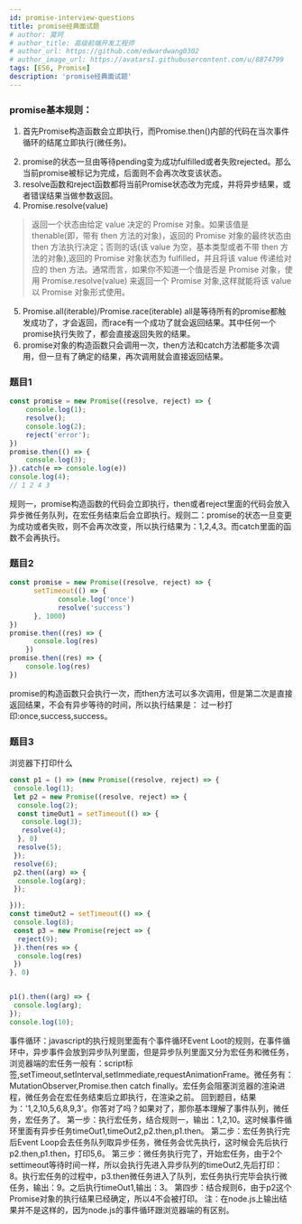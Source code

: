 ```yaml
---
id: promise-interview-questions
title: promise经典面试题
# author: 莫珂
# author_title: 高级前端开发工程师
# author_url: https://github.com/edwardwang0302
# author_image_url: https://avatars1.githubusercontent.com/u/8874799
tags: [ES6, Promise]
description: 'promise经典面试题'
---
```


### promise基本规则：
1. 首先Promise构造函数会立即执行，而Promise.then()内部的代码在当次事件循环的结尾立即执行(微任务)。
<!--truncate-->
2. promise的状态一旦由等待pending变为成功fulfilled或者失败rejected。那么当前promise被标记为完成，后面则不会再次改变该状态。
3. resolve函数和reject函数都将当前Promise状态改为完成，并将异步结果，或者错误结果当做参数返回。
4. Promise.resolve(value)
>返回一个状态由给定 value 决定的 Promise 对象。如果该值是 thenable(即，带有 then 方法的对象)，返回的 Promise 对象的最终状态由 then 方法执行决定；否则的话(该 value 为空，基本类型或者不带 then 方法的对象),返回的 Promise 对象状态为 fulfilled，并且将该 value 传递给对应的 then 方法。通常而言，如果你不知道一个值是否是 Promise 对象，使用 Promise.resolve(value) 来返回一个 Promise 对象,这样就能将该 value 以 Promise 对象形式使用。
5. Promise.all(iterable)/Promise.race(iterable)
all是等待所有的promise都触发成功了，才会返回，而race有一个成功了就会返回结果。其中任何一个promise执行失败了，都会直接返回失败的结果。
6. promise对象的构造函数只会调用一次，then方法和catch方法都能多次调用，但一旦有了确定的结果，再次调用就会直接返回结果。

### 题目1
```js
const promise = new Promise((resolve, reject) => {
    console.log(1);
    resolve();
    console.log(2);
    reject('error');
})
promise.then(() => {
    console.log(3);
}).catch(e => console.log(e))
console.log(4);
// 1 2 4 3
```
规则一，promise构造函数的代码会立即执行，then或者reject里面的代码会放入异步微任务队列，在宏任务结束后会立即执行。规则二：promise的状态一旦变更为成功或者失败，则不会再次改变，所以执行结果为：1,2,4,3。而catch里面的函数不会再执行。

### 题目2
```js
const promise = new Promise((resolve, reject) => {
      setTimeout(() => {
            console.log('once')
            resolve('success')
      }, 1000)
})
promise.then((res) => {
      console.log(res)
    })
promise.then((res) => {
    console.log(res)
})
```
promise的构造函数只会执行一次，而then方法可以多次调用，但是第二次是直接返回结果，不会有异步等待的时间，所以执行结果是： 过一秒打印:once,success,success。

### 题目3
浏览器下打印什么
```js
const p1 = () => (new Promise((resolve, reject) => {
 console.log(1);
 let p2 = new Promise((resolve, reject) => {
  console.log(2);
  const timeOut1 = setTimeout(() => {
   console.log(3);
   resolve(4);
  }, 0)
  resolve(5);
 });
 resolve(6);
 p2.then((arg) => {
  console.log(arg);
 });

}));
const timeOut2 = setTimeout(() => {
 console.log(8);
 const p3 = new Promise(reject => {
  reject(9);
 }).then(res => {
  console.log(res)
 })
}, 0)


p1().then((arg) => {
 console.log(arg);
});
console.log(10);
```
事件循环：javascript的执行规则里面有个事件循环Event Loot的规则，在事件循环中，异步事件会放到异步队列里面，但是异步队列里面又分为宏任务和微任务，浏览器端的宏任务一般有：script标签,setTimeout,setInterval,setImmediate,requestAnimationFrame。微任务有：MutationObserver,Promise.then catch finally。宏任务会阻塞浏览器的渲染进程，微任务会在宏任务结束后立即执行，在渲染之前。
回到题目，结果为：'1,2,10,5,6,8,9,3'。你答对了吗？如果对了，那你基本理解了事件队列，微任务，宏任务了。
第一步：执行宏任务，结合规则一，输出：1,2,10。这时候事件循环里面有异步任务timeOut1,timeOut2,p2.then,p1.then。
第二步：宏任务执行完后Event Loop会去任务队列取异步任务，微任务会优先执行，这时候会先后执行p2.then,p1.then，打印5,6。
第三步：微任务执行完了，开始宏任务，由于2个settimeout等待时间一样，所以会执行先进入异步队列的timeOut2,先后打印：8。执行宏任务的过程中，p3.then微任务进入了队列，宏任务执行完毕会执行微任务，输出：9。之后执行timeOut1,输出：3。
第四步：结合规则6，由于p2这个Promise对象的执行结果已经确定，所以4不会被打印。
注：在node.js上输出结果并不是这样的，因为node.js的事件循环跟浏览器端的有区别。
